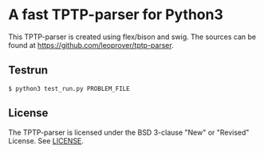 # A fast TPTP-parser for Python3
This TPTP-parser is created using flex/bison and swig. The sources can be found at https://github.com/leoprover/tptp-parser.

## Testrun
```$ python3 test_run.py PROBLEM_FILE```

## License
The TPTP-parser is licensed under the BSD 3-clause "New" or "Revised" License. See [LICENSE](LICENSE).
